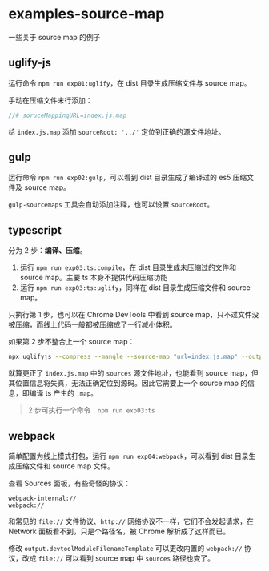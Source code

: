 # examples-source-map

一些关于 source map 的例子

## uglify-js

运行命令 `npm run exp01:uglify`，在 dist 目录生成压缩文件与 source map。

手动在压缩文件末行添加：

```js
//# soruceMappingURL=index.js.map
```

给 `index.js.map` 添加 `sourceRoot: '../'` 定位到正确的源文件地址。

## gulp

运行命令 `npm run exp02:gulp`，可以看到 dist 目录生成了编译过的 es5 压缩文件及 source map。

`gulp-sourcemaps` 工具会自动添加注释，也可以设置 `sourceRoot`。

## typescript

分为 2 步：**编译、压缩**。

1. 运行 `npm run exp03:ts:compile`，在 dist 目录生成未压缩过的文件和 source map。主要 ts 本身不提供代码压缩功能
2. 运行 `npm run exp03:ts:uglify`，同样在 dist 目录生成压缩文件和 source map。

只执行第 1 步，也可以在 Chrome DevTools 中看到 source map，只不过文件没被压缩，而线上代码一般都被压缩成了一行减小体积。

如果第 2 步不整合上一个 source map：

```bash
npx uglifyjs --compress --mangle --source-map "url=index.js.map" --output dist/index.js -- dist/index.js
```

就算更正了 `index.js.map` 中的 `sources` 源文件地址，也能看到 source map，但其位置信息将失真，无法正确定位到源码。因此它需要上一个 source map 的信息，即编译 ts 产生的 `.map`。

> 2 步可执行一个命令：`npm run exp03:ts`

## webpack

简单配置为线上模式打包，运行 `npm run exp04:webpack`，可以看到 dist 目录生成压缩文件和 source map 文件。

查看 Sources 面板，有些奇怪的协议：

```log
webpack-internal://
webpack://
```

和常见的 `file://` 文件协议、`http://` 网络协议不一样，它们不会发起请求，在 Network 面板看不到，只是个路径名，被 Chrome 解析成了这样而已。

修改 `output.devtoolModuleFilenameTemplate` 可以更改内置的 `webpack://` 协议，改成 `file://` 可以看到 source map 中 `sources` 路径也变了。
